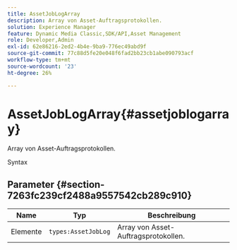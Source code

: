 ```yaml
---
title: AssetJobLogArray
description: Array von Asset-Auftragsprotokollen.
solution: Experience Manager
feature: Dynamic Media Classic,SDK/API,Asset Management
role: Developer,Admin
exl-id: 62e86216-2ed2-4b4e-9ba9-776ec49abd9f
source-git-commit: 77c88d5fe20e048f6fad2bb23cb1abe090793acf
workflow-type: tm+mt
source-wordcount: '23'
ht-degree: 26%

---
```


# AssetJobLogArray{#assetjoblogarray}

Array von Asset-Auftragsprotokollen.

Syntax

## Parameter {#section-7263fc239cf2488a9557542cb289c910}

| Name | Typ | Beschreibung |
|---|---|---|
| Elemente | `types:AssetJobLog` | Array von Asset-Auftragsprotokollen. |
